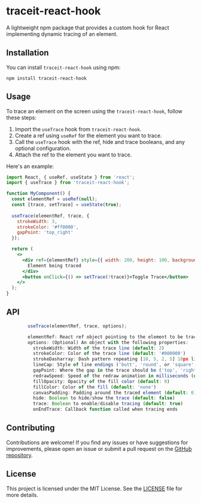 # traceit-react-hook

A lightweight npm package that provides a custom hook for React implementing dynamic tracing of an element.

## Installation

You can install `traceit-react-hook` using npm:

```
npm install traceit-react-hook
```

## Usage

To trace an element on the screen using the `traceit-react-hook`, follow these steps:

1. Import the `useTrace` hook from `traceit-react-hook`.
2. Create a ref using `useRef` for the element you want to trace.
3. Call the `useTrace` hook with the ref, hide and trace booleans, and any optional configuration.
4. Attach the ref to the element you want to trace.

Here's an example:

```jsx
import React, { useRef, useState } from 'react';
import { useTrace } from 'traceit-react-hook';

function MyComponent() {
  const elementRef = useRef(null);
  const [trace, setTrace] = useState(true);
  
  useTrace(elementRef, trace, {
    strokeWidth: 3,
    strokeColor: '#ff0000',
    gapPoint: 'top_right'
  });

  return (
    <>
      <div ref={elementRef} style={{ width: 200, height: 100, background: '#f0f0f0' }}>
        Element being traced
      </div>
      <button onClick={() => setTrace(!trace)}>Toggle Trace</button>
    </>
  );
}

```

## API

```jsx
        useTrace(elementRef, trace, options);

        elementRef: React ref object pointing to the element to be traced
        options: (Optional) An object with the following properties:
          strokeWidth: Width of the trace line (default: 2)
          strokeColor: Color of the trace line (default: '#000000')
          strokeDasharray: Dash pattern repeating [10, 5, 2, 5] 10px line, 5px gap, 2px line, and 5px gap (default: [])
          lineCap: Style of line endings ('butt', 'round', or 'square', default: 'round')
          gapPoint: Where the gap in the trace should be ('top', 'right', 'bottom', 'left', 'top_right', 'bottom_right', 'bottom_left', 'top_left', default: 'top')
          redrawSpeed: Speed of the redraw animation in milliseconds (default: 2500)
          fillOpacity: Opacity of the fill color (default: 0)
          fillColor: Color of the fill (default: 'none')
          canvasPadding: Padding around the traced element (default: 0)
          hide: Boolean to hide/show the trace (default: false)
          trace: Boolean to enable/disable tracing (default: true)
          onEndTrace: Callback function called when tracing ends
```

## Contributing

Contributions are welcome! If you find any issues or have suggestions for improvements, please open an issue or submit a pull request on the [GitHub repository](https://github.com/yunap/traceit-react-hook).

## License

This project is licensed under the MIT License. See the [LICENSE](LICENSE) file for more details.
